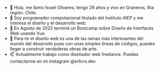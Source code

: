 - 👋 Hola, me llamo Israel Olivares, tengo 29 años y vivo en Graneros, 6ta región. Chile.
- 👀 Soy programador computacional titulado del Instituto AIEP y me interesa el diseño y el desarrollo web.
- 🌱 En Agosto de 2022 terminé un Bootcamp sobre Diseño de Interfaces Web usando Vue.
- 💞️ Para mi el diseño web es una de las ramas más interesantes del mundo del desarrollo pues con unas simples líneas de códigos, puedes llegar a construir verdaderas obras de arte.
- 📫 Actualmente trabajo como diseñador web freelance. Puedes contactarme en mi instagram @srllvrs.dev
